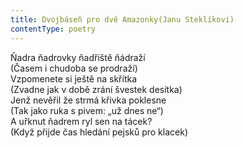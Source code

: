```yaml
---
title: Dvojbáseň pro dvě Amazonky(Janu Steklíkovi)
contentType: poetry
---
```


<section>

Ňadra ňadrovky ňadřiště ňádraží  
(Časem i chudoba se prodraží)  
Vzpomenete si ještě na skřítka  
(Zvadne jak v době zrání švestek desítka)  
Jenž nevěřil že strmá křivka poklesne  
(Tak jako ruka s pivem: „už dnes ne“)  
A uřknut ňadrem ryl sen na tácek?  
(Když přijde čas hledání pejsků pro klacek)

</section>

